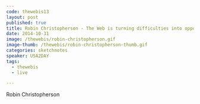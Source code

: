 ```yaml
---
code: thewebis13
layout: post
published: true
title: Robin Christopherson - The Web is turning difficulties into opportunities
date: 2014-10-31
image: /thewebis/robin-christopherson.gif
image-thumb: /thewebis/robin-christopherson-thumb.gif
categories: sketchnotes
speaker: USA2DAY
tags:
  - thewebis
  - live

---
```


Robin Christopherson
